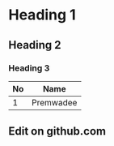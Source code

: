 #  Heading 1
## Heading 2 
### Heading 3

|No|Name|
| -- |  ----  |
| 1| Premwadee|

## Edit on github.com
